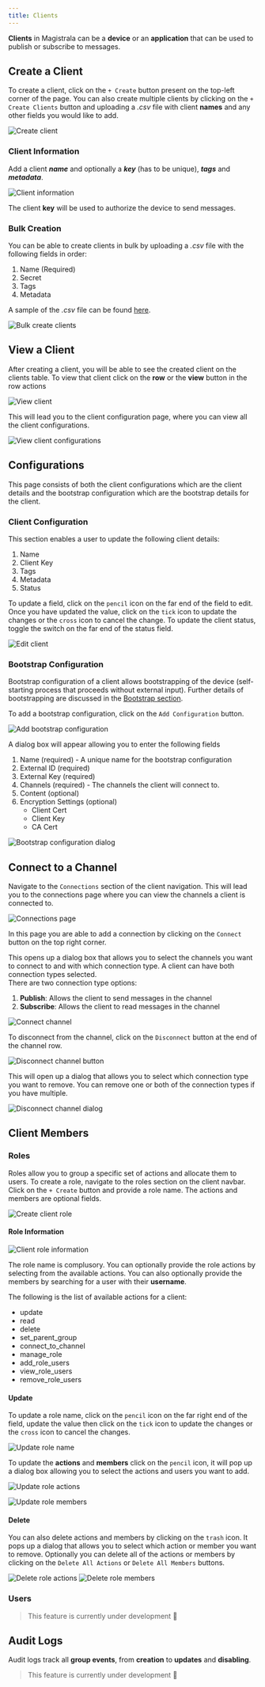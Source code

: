 ```yaml
---
title: Clients
---
```


**Clients** in Magistrala can be a **device** or an **application** that can be used to publish or subscribe to messages.

## Create a Client

To create a client, click on the `+ Create` button present on the top-left corner of the page. You can also create multiple clients by clicking on the `+ Create Clients` button and uploading a _.csv_ file with client **names** and any other fields you would like to add.

![Create client](../../img/clients/client-create-buttons.png)

### Client Information

Add a client **_name_** and optionally a **_key_** (has to be unique), **_tags_** and **_metadata_**.

![Client information](../../img/clients/client-create.png)

The client **key** will be used to authorize the device to send messages.

### Bulk Creation

You can be able to create clients in bulk by uploading a _.csv_ file with the following fields in order:

1. Name (Required)
2. Secret
3. Tags
4. Metadata

A sample of the _.csv_ file can be found [here](https://github.com/absmach/magistrala-ui/blob/main/samples/clients.csv).

![Bulk create clients](../../img/clients/clients-bulk-create.png)

## View a Client

After creating a client, you will be able to see the created client on the clients table. To view that client click on the **row** or the **view** button in the row actions

![View client](../../img/clients/client-view.png)

This will lead you to the client configuration page, where you can view all the client configurations.

![View client configurations](../../img/clients/client-view-config.png)

## Configurations

This page consists of both the client configurations which are the client details and the bootstrap configuration which are the bootstrap details for the client.

### Client Configuration

This section enables a user to update the following client details:

1. Name
2. Client Key
3. Tags
4. Metadata
5. Status

To update a field, click on the `pencil` icon on the far end of the field to edit. Once you have updated the value, click on the `tick` icon to update the changes or the `cross` icon to cancel the change. To update the client status, toggle the switch on the far end of the status field.

![Edit client](../../img/clients/client-update.png)

### Bootstrap Configuration

Bootstrap configuration of a client allows bootstrapping of the device (self-starting process that proceeds without external input). Further details of bootstrapping are discussed in the [Bootstrap section](bootstraps.md).

To add a bootstrap configuration, click on the `Add Configuration` button.

![Add bootstrap configuration](../../img/clients/client-bootstrap-button.png)

A dialog box will appear allowing you to enter the following fields

1. Name (required) - A unique name for the bootstrap configuration
2. External ID (required)
3. External Key (required)
4. Channels (required) - The channels the client will connect to.
5. Content (optional)
6. Encryption Settings (optional)
   - Client Cert
   - Client Key
   - CA Cert

![Bootstrap configuration dialog](../../img/clients/client-bootstrap-dialog.png)

## Connect to a Channel

Navigate to the `Connections` section of the client navigation. This will lead you to the connections page where you can view the channels a client is connected to.

![Connections page](../../img/clients/client-connections.png)

In this page you are able to add a connection by clicking on the `Connect` button on the top right corner.

This opens up a dialog box that allows you to select the channels you want to connect to and with which connection type. A client can have both connection types selected.  
There are two connection type options:

1. **Publish**: Allows the client to send messages in the channel
2. **Subscribe**: Allows the client to read messages in the channel

![Connect channel](../../img/clients/client-connect-channel.png)

To disconnect from the channel, click on the `Disconnect` button at the end of the channel row.

![Disconnect channel button](../../img/clients/client-disc-channel.png)

This will open up a dialog that allows you to select which connection type you want to remove. You can remove one or both of the connection types if you have multiple.

![Disconnect channel dialog](../../img/clients/client-disc-channel-dialog.png)

## Client Members

### Roles

Roles allow you to group a specific set of actions and allocate them to users.
To create a role, navigate to the roles section on the client navbar. Click on the `+ Create` button and provide a role name. The actions and members are optional fields.

![Create client role](../../img/clients/client-create-role.png)

#### Role Information

![Client role information](../../img/clients/client-create-role-dialog.png)

The role name is complusory. You can optionally provide the role actions by selecting from the available actions. You can also optionally provide the members by searching for a user with their **username**.

The following is the list of available actions for a client:

- update
- read
- delete
- set_parent_group
- connect_to_channel
- manage_role
- add_role_users
- view_role_users
- remove_role_users

#### Update

To update a role name, click on the `pencil` icon on the far right end of the field, update the value then click on the `tick` icon to update the changes or the `cross` icon to cancel the changes.

![Update role name](../../img/clients/client-role-update.png)

To update the **actions** and **members** click on the `pencil` icon, it will pop up a dialog box allowing you to select the actions and users you want to add.

![Update role actions](../../img/clients/client-role-add-actions.png)

![Update role members](../../img/clients/client-role-add-members.png)

#### Delete

You can also delete actions and members by clicking on the `trash` icon. It pops up a dialog that allows you to select which action or member you want to remove. Optionally you can delete all of the actions or members by clicking on the `Delete All Actions` or `Delete All Members` buttons.

![Delete role actions](../../img/clients/client-role-delete-actions.png)
![Delete role members](../../img/clients/client-role-delete-members.png)

### Users

> This feature is currently under development :hammer:

## Audit Logs

Audit logs track all **group events**, from **creation** to **updates** and **disabling**.

> This feature is currently under development :hammer:
